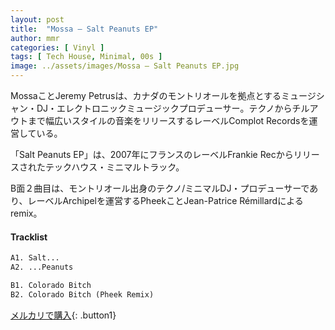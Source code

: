 ```yaml
---
layout: post
title:  "Mossa – Salt Peanuts EP"
author: mmr
categories: [ Vinyl ]
tags: [ Tech House, Minimal, 00s ]
image: ../assets/images/Mossa – Salt Peanuts EP.jpg
---
```


MossaことJeremy Petrusは、カナダのモントリオールを拠点とするミュージシャン・DJ・エレクトロニックミュージックプロデューサー。テクノからチルアウトまで幅広いスタイルの音楽をリリースするレーベルComplot Recordsを運営している。

「Salt Peanuts EP」は、2007年にフランスのレーベルFrankie Recからリリースされたテックハウス・ミニマルトラック。

B面２曲目は、モントリオール出身のテクノ/ミニマルDJ・プロデューサーであり、レーベルArchipelを運営するPheekことJean-Patrice Rémillardによるremix。

#### Tracklist
```md
A1. Salt...
A2. ...Peanuts

B1. Colorado Bitch
B2. Colorado Bitch (Pheek Remix)
```

[メルカリで購入](https://jp.mercari.com/item/m82142847858?afid=6142608987){: .button1}
